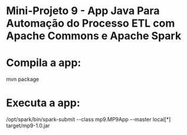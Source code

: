 # Mini-Projeto 9 - App Java Para Automação do Processo ETL com Apache Commons e Apache Spark


# Compila a app:

mvn package


# Executa a app:

/opt/spark/bin/spark-submit --class mp9.MP9App --master local[*] target/mp9-1.0.jar
